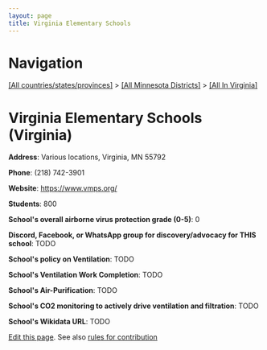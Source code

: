 ```yaml
---
layout: page
title: Virginia Elementary Schools
---
```

# Navigation

[[All countries/states/provinces]](../../..) > [[All Minnesota Districts]](../..) > [[All In Virginia]](..)

# Virginia Elementary Schools (Virginia)

**Address**: Various locations, Virginia, MN 55792

**Phone**: (218) 742-3901

**Website**: <https://www.vmps.org/>

**Students**: 800

**School's overall airborne virus protection grade (0-5)**: 0

**Discord, Facebook, or WhatsApp group for discovery/advocacy for THIS school**: TODO

**School's policy on Ventilation**: TODO

**School's Ventilation Work Completion**: TODO

**School's Air-Purification**: TODO

**School's CO2 monitoring to actively drive ventilation and filtration**: TODO

**School's Wikidata URL**: TODO


[Edit this page](https://github.com/ventilate-schools/MN/edit/main/./Virginia/Virginia_Elementary_Schools.md). See also [rules for contribution](../../../contribution-rules/)